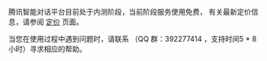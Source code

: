 腾讯智能对话平台目前处于内测阶段，当前阶段服务使用免费， 有关最新定价信息，请参阅 [定价](https://cloud.tencent.com/product/tbp/pricing) 页面。

当您在使用过程中遇到问题时，请联系 （QQ 群：392277414 ，支持时间5 * 8小时）寻求相应的帮助。


